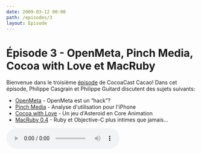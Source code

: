 ```yaml
---
date: 2009-03-12 00:00
path: /episodes/3
layout: Episode
---
```

# Épisode 3 - OpenMeta, Pinch Media, Cocoa with Love et MacRuby
<p>Bienvenue dans le troisième <a href="https://cacaocast.com/media/cacaocast_3.mp3" rel="self">épisode</a> de CocoaCast Cacao! Dans cet épisode, Philippe Casgrain et Philippe Guitard discutent des sujets suivants: </p>
<ul><li><a href="http://ironicsoftware.com/community/comments.php?DiscussionID=632">OpenMeta</a> - OpenMeta est un &ldquo;hack&rdquo;?</li>
<li><a href="http://www.pinchmedia.com/">Pinch Media</a> - Analyse d'utilisation pour l'iPhone</li>
<li><a href="http://cocoawithlove.com/2009/03/asteroids-style-game-in-coreanimation.html">Cocoa with Love</a> - Un jeu d'Asteroid en Core Animation</li>
<li><a href="http://www.macruby.org/post/macruby-04/">MacRuby 0.4</a> - Ruby et Objective-C plus intimes que jamais&hellip;</li>
</ul>
<p><audio controls><source src="https://cacaocast.com/media/cacaocast_3.mp3" type="audio/mpeg"><source src="https://cacaocast.com/media/cacaocast_3.mp3" type="audio/mp4">Votre navigateur ne supporte pas l'élément audio / Your browser does not support the audio element.</audio></p>
